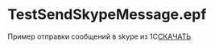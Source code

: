 # TestSendSkypeMessage.epf

Пример отправки сообщений в skype из 1С[СКАЧАТЬ](https://github.com/kuzyara/TestSendSkypeMessage.epf/releases)